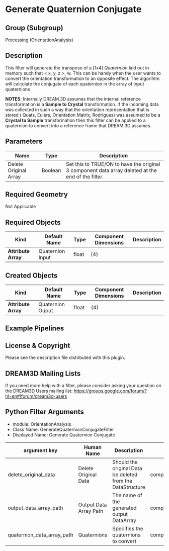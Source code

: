 # Generate Quaternion Conjugate

## Group (Subgroup) ##

Processing (OrientationAnalysis)

## Description ##

This filter will generate the transpose of a [1x4] _Quaternion_ laid out in memory such that < x, y, z >, w. This can be
handy when the user wants to convert the orientation transformation to an opposite effect. The algorihtm will calculate
the conjugate of each quaternion in the array of input quaternions

**NOTES**: Internally DREAM.3D assumes that the internal reference transformation is a **Sample to Crystal**
transformation. If the incoming data was collected in such a way that the orientation representation that is stored (
Quats, Eulers, Orientation Matrix, Rodrigues) was assumed to be a **Crystal to Sample** transformation then this filter
can be applied to a quaternion to convert into a reference frame that DREAM.3D assumes.

## Parameters ##

| Name                  | Type    | Description                                                                                       |
|-----------------------|---------|---------------------------------------------------------------------------------------------------|
| Delete Original Array | Boolean | Set this to TRUE/ON to have the original 3 component data array deleted at the end of the filter. |

## Required Geometry ##

Not Applicable

## Required Objects ##

| Kind                | Default Name     | Type  | Component Dimensions | Description |
|---------------------|------------------|-------|----------------------|-------------|
| **Attribute Array** | Quaternion Input | float | (4)                  |             |

## Created Objects ##

| Kind                | Default Name     | Type  | Component Dimensions | Description |
|---------------------|------------------|-------|----------------------|-------------|
| **Attribute Array** | Quaternion Ouput | float | (4)                  |             |

## Example Pipelines ##

## License & Copyright ##

Please see the description file distributed with this plugin.

## DREAM3D Mailing Lists ##

If you need more help with a filter, please consider asking your question on the DREAM3D Users mailing list:
https://groups.google.com/forum/?hl=en#!forum/dream3d-users


## Python Filter Arguments

+ module: OrientationAnalysis
+ Class Name: GenerateQuaternionConjugateFilter
+ Displayed Name: Generate Quaternion Conjugate

| argument key | Human Name | Description | Parameter Type |
|--------------|------------|-------------|----------------|
| delete_original_data | Delete Original Data | Should the original Data be deleted from the DataStructure | complex.BoolParameter |
| output_data_array_path | Output Data Array Path | The name of the generated output DataArray | complex.DataObjectNameParameter |
| quaternion_data_array_path | Quaternions | Specifies the quaternions to convert | complex.ArraySelectionParameter |


